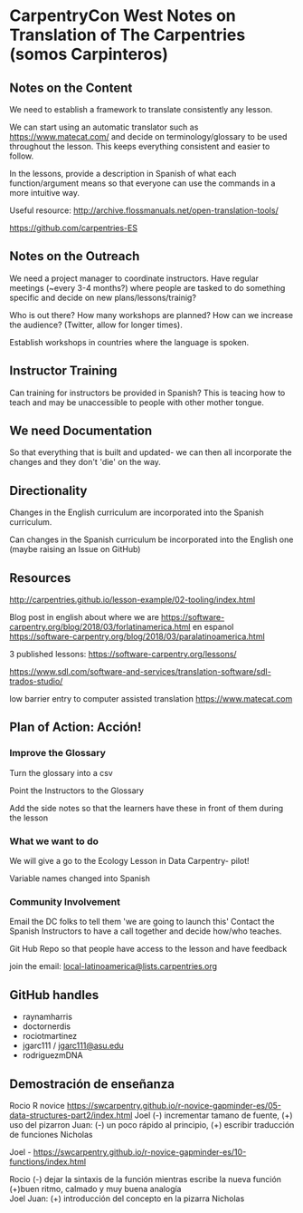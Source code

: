 # CarpentryCon West Notes on Translation of The Carpentries (somos Carpinteros)

## Notes on the Content

We need to establish a framework to translate consistently any lesson.

We can start using an automatic translator such as https://www.matecat.com/ and decide on terminology/glossary to be used throughout the lesson. This keeps everything consistent and easier to follow.

In the lessons, provide a description in Spanish of what each function/argument means so that everyone can use the commands in a more intuitive way.

Useful resource: http://archive.flossmanuals.net/open-translation-tools/

https://github.com/carpentries-ES
## Notes on the Outreach

We need a project manager to coordinate instructors.
Have regular meetings (~every 3-4 months?) where people are tasked to do something specific and decide on new plans/lessons/trainig?

Who is out there? How many workshops are planned? How can we increase the audience? (Twitter, allow for longer times).

Establish workshops in countries where the language is spoken.

## Instructor Training 

Can training for instructors be provided in Spanish? This is teacing how to teach and may be unaccessible to people with other mother tongue. 

## We need Documentation

So that everything that is built and updated- we can then all incorporate the changes and they don't 'die' on the way.

## Directionality

Changes in the English curriculum are incorporated into the Spanish curriculum.

Can changes in the Spanish curriculum be incorporated into the English one (maybe raising an Issue on GitHub)

## Resources

http://carpentries.github.io/lesson-example/02-tooling/index.html

Blog post in english about where we are https://software-carpentry.org/blog/2018/03/forlatinamerica.html
en espanol https://software-carpentry.org/blog/2018/03/paralatinoamerica.html

3 published lessons: https://software-carpentry.org/lessons/

https://www.sdl.com/software-and-services/translation-software/sdl-trados-studio/

low barrier entry to computer assisted translation https://www.matecat.com

## Plan of Action: Acción!

### Improve the Glossary
Turn the glossary into a csv

Point the Instructors to the Glossary

Add the side notes so that the learners have these in front of them during the lesson

### What we want to do

We will give a go to the Ecology Lesson in Data Carpentry- pilot!

Variable names changed into Spanish

### Community Involvement

Email the DC folks to tell them 'we are going to launch this'
Contact the Spanish Instructors to have a call together and decide how/who teaches. 

Git Hub Repo so that people have access to the lesson and have feedback

join the email: local-latinoamerica@lists.carpentries.org


## GitHub handles
- raynamharris
- doctornerdis
- rociotmartinez
- jgarc111 / jgarc111@asu.edu
- rodriguezmDNA


## Demostración de enseñanza

Rocio R novice  https://swcarpentry.github.io/r-novice-gapminder-es/05-data-structures-part2/index.html
Joel (-) incrementar tamano de fuente, (+) uso del pizarron
Juan: (-) un poco rápido al principio, (+) escribir traducción de funciones
Nicholas

Joel - https://swcarpentry.github.io/r-novice-gapminder-es/10-functions/index.html
 
Rocio (-) dejar la sintaxis de la función mientras escribe la nueva función (+)buen ritmo, calmado y muy buena analogía  
Joel
Juan: (+) introducción del concepto en la pizarra
Nicholas
